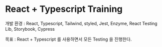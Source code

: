 # React + Typescript Training

개발 환경 : React, Typescript, Tailwind, styled, Jest, Enzyme, React Testing Lib, Storybook, Cypress 

목표 : React + Typescript 를 사용하면서 모든 Testing 을 진행한다.

